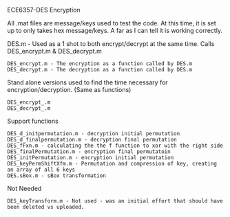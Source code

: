 ECE6357-DES Encryption

All .mat files are message/keys used to test the code. At this time, it is set up to only takes hex message/keys. A far as I can tell it is working correctly.

DES.m - Used as a 1 shot to both encrypt/decrypt at the same time. Calls DES_encrypt.m & DES_decrypt.m

    DES_encrypt.m - The encryption as a function called by DES.m
    DES_decrypt.m - The decryption as a function called by DES.m

Stand alone versions used to find the time necessary for encryption/decryption. (Same as functions)

    DES_encrypt_.m
    DES_decrypt_.m

Support functions

    DES_d_initpermutation.m - decryption initial permutation
    DES_d_finalpermutation.m - decryption final permutation
    DES_fFxn.m - calculating the the f function to xor with the right side
    DES_finalPermutation.m - encryption final permutatoin
    DES_initPermutation.m - encryption initial permutation
    DES_keyPermShiftXfm.m - Permutation and compression of key, creating an array of all 6 keys
    DES.sBox.m - sBox transformation

Not Needed
    
    DES_keyTransform.m - Not used - was an initial effort that should have been deleted vs uploaded.
